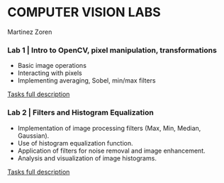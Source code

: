 # COMPUTER VISION LABS

Martinez Zoren

### Lab 1 | Intro to OpenCV, pixel manipulation, transformations
- Basic image operations
- Interacting with pixels
- Implementing averaging, Sobel, min/max filters

[Tasks full description](https://github.com/ThePelatz/computer_vision_labs/blob/master/lab1/Lab%201%20-%20Intro%20OpenCV%20pix%20manipulation%20transformations.pdf)

### Lab 2 | Filters and Histogram Equalization

- Implementation of image processing filters (Max, Min, Median, Gaussian).
- Use of histogram equalization function.
- Application of filters for noise removal and image enhancement.
- Analysis and visualization of image histograms.

[Tasks full description](https://github.com/ThePelatz/computer_vision_labs/blob/master/lab2/Lab%202%20-%20Filters%20and%20histogram%20equalization.pdf)